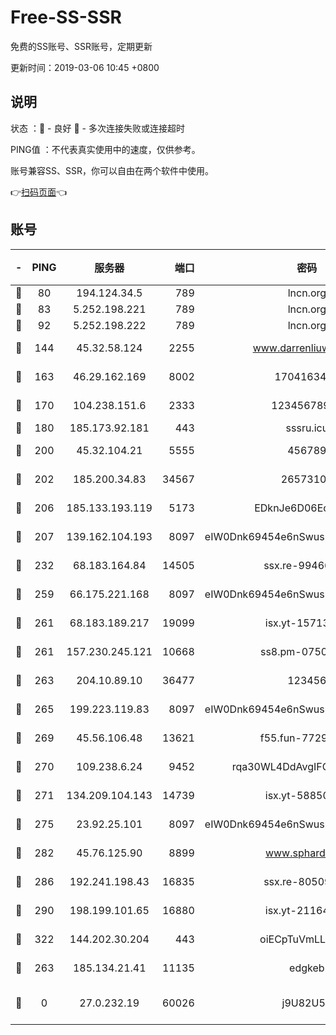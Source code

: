 # Free-SS-SSR

免费的SS账号、SSR账号，定期更新

更新时间：2019-03-06 10:45 +0800

## 说明

状态     ：🙂 - 良好 🙁 - 多次连接失败或连接超时

PING值   ：不代表真实使用中的速度，仅供参考。

账号兼容SS、SSR，你可以自由在两个软件中使用。

👉[扫码页面](https://liesauer.github.io/free-ss-ssr.github.io/)👈

## 账号

|-|PING|服务器|端口|密码|加密方式|区域|
|:----:|:----:|:-----:|-----:|:----:|:----:|:----:|
|🙂|80|194.124.34.5|789|lncn.org|rc4|JP|
|🙂|83|5.252.198.221|789|lncn.org|rc4|JP|
|🙂|92|5.252.198.222|789|lncn.org|rc4|JP|
|🙂|144|45.32.58.124|2255|www.darrenliuwei.com|aes-256-cfb|JP|
|🙂|163|46.29.162.169|8002|1704163453|aes-256-cfb|RU|
|🙂|170|104.238.151.6|2333|12345678900|aes-256-cfb|JP|
|🙂|180|185.173.92.181|443|sssru.icu|rc4-md5|RU|
|🙂|200|45.32.104.21|5555|456789|aes-256-cfb|SG|
|🙂|202|185.200.34.83|34567|26573106|aes-256-cfb|US|
|🙂|206|185.133.193.119|5173|EDknJe6D06EoWDaw|aes-256-cfb|US|
|🙂|207|139.162.104.193|8097|eIW0Dnk69454e6nSwuspv9DmS201tQ0D|aes-256-cfb|JP|
|🙂|232|68.183.164.84|14505|ssx.re-99466005|aes-256-cfb|US|
|🙂|259|66.175.221.168|8097|eIW0Dnk69454e6nSwuspv9DmS201tQ0D|aes-256-cfb|US|
|🙂|261|68.183.189.217|19099|isx.yt-15713167|aes-256-cfb|SG|
|🙂|261|157.230.245.121|10668|ss8.pm-07507043|aes-256-cfb|SG|
|🙂|263|204.10.89.10|36477|123456|aes-256-cfb|US|
|🙂|265|199.223.119.83|8097|eIW0Dnk69454e6nSwuspv9DmS201tQ0D|aes-256-cfb|US|
|🙂|269|45.56.106.48|13621|f55.fun-77297239|aes-256-cfb|US|
|🙂|270|109.238.6.24|9452|rqa30WL4DdAvgIFG6Fs3znzTa|aes-256-cfb|FR|
|🙂|271|134.209.104.143|14739|isx.yt-58850709|aes-256-cfb|SG|
|🙂|275|23.92.25.101|8097|eIW0Dnk69454e6nSwuspv9DmS201tQ0D|aes-256-cfb|US|
|🙂|282|45.76.125.90|8899|www.sphard.com|aes-256-cfb|JP|
|🙂|286|192.241.198.43|16835|ssx.re-80509121|aes-256-cfb|US|
|🙂|290|198.199.101.65|16880|isx.yt-21164975|aes-256-cfb|US|
|🙂|322|144.202.30.204|443|oiECpTuVmLLxk4Ts|aes-256-cfb|US|
|🙂|263|185.134.21.41|11135|edgkeb|aes-256-cfb|GB|
|🙁|0|27.0.232.19|60026|j9U82U53|xchacha20-ietf-poly1305|HK|
